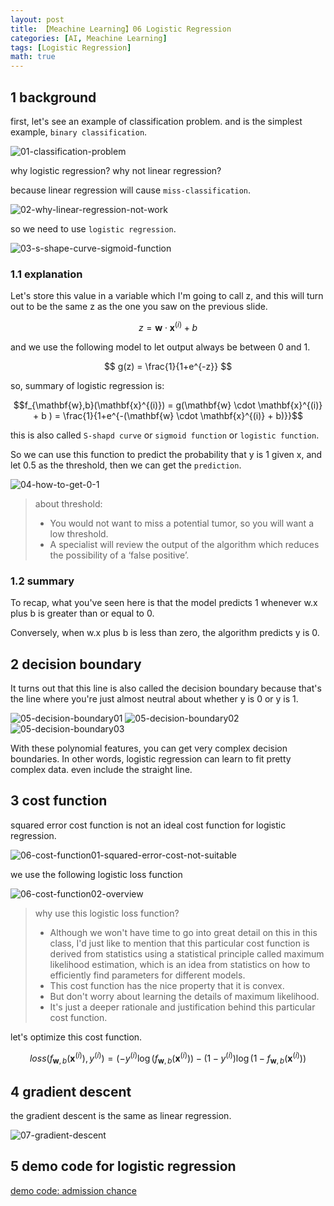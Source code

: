 ```yaml
---
layout: post
title: 【Meachine Learning】06 Logistic Regression
categories: [AI, Meachine Learning]
tags: [Logistic Regression]
math: true
---
```


## 1 background

first, let's see an example of classification problem. and is the simplest example, `binary classification`.

![01-classification-problem](/assets/images/meachine-learning/logisitc-regression/01-classification-problem.png)

why logistic regression? why not linear regression?

because linear regression will cause `miss-classification`.

![02-why-linear-regression-not-work](/assets/images/meachine-learning/logisitc-regression/02-why-linear-regression-not-work.png)

so we need to use `logistic regression`.

![03-s-shape-curve-sigmoid-function](/assets/images/meachine-learning/logisitc-regression/03-s-shape-curve-sigmoid-function.png)

### 1.1 explanation

Let's store this value in a variable which I'm going to call z, and this will turn out to be the same z as the one you saw on the previous slide.

$$ z = \mathbf{w} \cdot \mathbf{x}^{(i)} + b $$

and we use the following model to let output always be between 0 and 1.

$$ g(z) = \frac{1}{1+e^{-z}} $$

so, summary of logistic regression is:

$$f_{\mathbf{w},b}(\mathbf{x}^{(i)}) = g(\mathbf{w} \cdot \mathbf{x}^{(i)} + b ) = \frac{1}{1+e^{-(\mathbf{w} \cdot \mathbf{x}^{(i)} + b)}}$$

this is also called `S-shapd curve` or `sigmoid function` or `logistic function`.

So we can use this function to predict the probability that y is 1 given x, and let 0.5 as the threshold, then we can get the `prediction`.

![04-how-to-get-0-1](/assets/images/meachine-learning/logisitc-regression/04-how-to-get-0-1.png)

> about threshold:
>
> - You would not want to miss a potential tumor, so you will want a low threshold.
> - A specialist will review the output of the algorithm which reduces the possibility of a ‘false positive’.

### 1.2 summary

To recap, what you've seen here is that the model predicts 1 whenever w.x plus b is greater than or equal to 0.

Conversely, when w.x plus b is less than zero, the algorithm predicts y is 0.

## 2 decision boundary

It turns out that this line is also called the decision boundary because that's the line where you're just almost neutral about whether y is 0 or y is 1.

![05-decision-boundary01](/assets/images/meachine-learning/logisitc-regression/05-decision-boundary01.png)
![05-decision-boundary02](/assets/images/meachine-learning/logisitc-regression/05-decision-boundary02.png)
![05-decision-boundary03](/assets/images/meachine-learning/logisitc-regression/05-decision-boundary03.png)

With these polynomial features, you can get very complex decision boundaries. In other words, logistic regression can learn to fit pretty complex data. even include the straight line.

## 3 cost function

squared error cost function is not an ideal cost function for logistic regression.

![06-cost-function01-squared-error-cost-not-suitable](/assets/images/meachine-learning/logisitc-regression/06-cost-function01-squared-error-cost-not-suitable.png)

we use the following logistic loss function

![06-cost-function02-overview](/assets/images/meachine-learning/logisitc-regression/06-cost-function02-overview.png)

> why use this logistic loss function?
>
> - Although we won't have time to go into great detail on this in this class, I'd just like to mention that this particular cost function is derived from statistics using a statistical principle called maximum likelihood estimation, which is an idea from statistics on how to efficiently find parameters for different models.
> - This cost function has the nice property that it is convex.
> - But don't worry about learning the details of maximum likelihood.
> - It's just a deeper rationale and justification behind this particular cost function.

let's optimize this cost function.

$$loss(f_{\mathbf{w},b}(\mathbf{x}^{(i)}), y^{(i)}) = (-y^{(i)} \log\left(f_{\mathbf{w},b}\left( \mathbf{x}^{(i)} \right) \right) - \left( 1 - y^{(i)}\right) \log \left( 1 - f_{\mathbf{w},b}\left( \mathbf{x}^{(i)} \right) \right)$$

## 4 gradient descent

the gradient descent is the same as linear regression.

![07-gradient-descent](/assets/images/meachine-learning/logisitc-regression/07-gradient-descent.png)

## 5 demo code for logistic regression

[demo code: admission chance](https://github.com/yc913344706/ai-code/blob/main/LogisticRegression/admission_chance.ipynb)